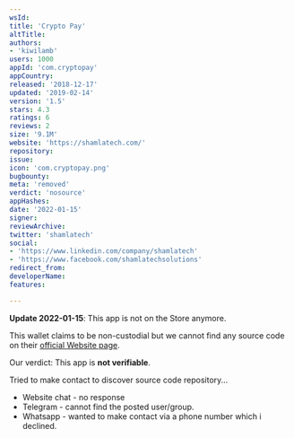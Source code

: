 ```yaml
---
wsId: 
title: 'Crypto Pay'
altTitle: 
authors:
- 'kiwilamb'
users: 1000
appId: 'com.cryptopay'
appCountry: 
released: '2018-12-17'
updated: '2019-02-14'
version: '1.5'
stars: 4.3
ratings: 6
reviews: 2
size: '9.1M'
website: 'https://shamlatech.com/'
repository: 
issue: 
icon: 'com.cryptopay.png'
bugbounty: 
meta: 'removed'
verdict: 'nosource'
appHashes: 
date: '2022-01-15'
signer: 
reviewArchive: 
twitter: 'shamlatech'
social:
- 'https://www.linkedin.com/company/shamlatech'
- 'https://www.facebook.com/shamlatechsolutions'
redirect_from: 
developerName: 
features: 

---
```


**Update 2022-01-15**: This app is not on the Store anymore.

This wallet claims to be non-custodial but we cannot find any source code on their [official Website page](https://shamlatech.com/).

Our verdict: This app is **not verifiable**.

Tried to make contact to discover source code repository...
- Website chat - no response
- Telegram - cannot find the posted user/group.
- Whatsapp - wanted to make contact via a phone number which i declined. 

